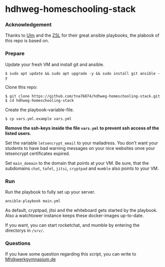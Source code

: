 # hdhweg-homeschooling-stack

### Acknowledgement

Thanks to [Ulm](https://github.com/stadtulm/a13-ansible)  and the [ZSL](https://codeberg.org/DigitalSouveraeneSchule/bbb.git) for their great ansible playbooks, the plabook of this repo is based on.

### Prepare

Update your fresh VM and install git and ansible.

```
$ sudo apt update && sudo apt upgrade -y && sudo install git ansible -y
```

Clone this repo:
```
$ git clone https://github.com/tna76874/hdhweg-homeschooling-stack.git
$ cd hdhweg-homeschooling-stack
```

Create the playbook-variable-file.
```
$ cp vars.yml.example vars.yml
```

**Remove the ssh-keys inside the file `vars.yml` to prevent ssh access of the listed users.**

Set the variable `letsencrypt_email` to your mailadress. You don't want your students to have bad warning messages on your nice websites onve your letsencrypt certificates expired.

Set `main_domain` to the domain that points at your VM. Be sure, that the subdomains `chat`, `tafel`, `jitsi`, `cryptpad` and `mumble` also points to your VM.

### Run

Run the playbook to fully set up your server.

```
ansible-playbook main.yml
```

As default, cryptpad, jitsi and the whiteboard gets started by the playbook. Also a watchtower instance keeps these docker-images up-to-date.

If you want, you can start rocketchat, and mumble by entering the directorys in  `/srv/`.

### Questions

If you have some question regarding this script, you can write to [Mh@werkgymnasium.de](mailto:Mh@werkgymnasium.de) 